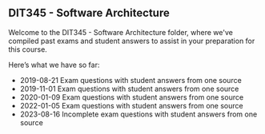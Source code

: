 ## DIT345 - Software Architecture
Welcome to the DIT345 - Software Architecture folder, where we've compiled past exams and student answers to assist in your preparation for this course.

Here’s what we have so far:

* 2019-08-21 Exam questions with student answers from one source
* 2019-11-01 Exam questions with student answers from one source
* 2020-01-09 Exam questions with student answers from one source
* 2022-01-05 Exam questions with student answers from one source
* 2023-08-16 Incomplete exam questions with student answers from one source


